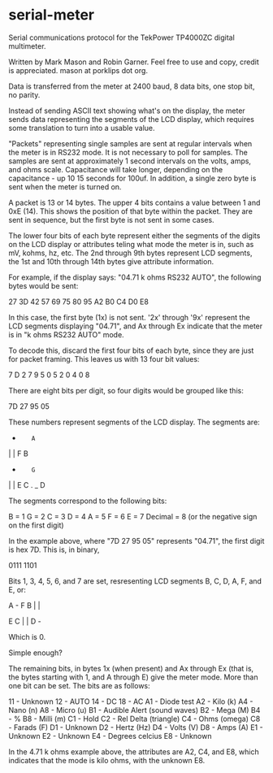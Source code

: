 # serial-meter

Serial communications protocol for the TekPower TP4000ZC digital
multimeter.

Written by Mark Mason and Robin Garner.  Feel free to use and copy,
credit is appreciated.  mason at porklips dot org.

Data is transferred from the meter at 2400 baud, 8 data bits, one
stop bit, no parity.

Instead of sending ASCII text showing what's on the display, the
meter sends data representing the segments of the LCD display,
which requires some translation to turn into a usable value.

"Packets" representing single samples are sent at regular intervals
when the meter is in RS232 mode.  It is not necessary to poll for
samples.  The samples are sent at approximately 1 second intervals
on the volts, amps, and ohms scale.  Capacitance will take longer,
depending on the capacitance - up 10 15 seconds for 100uf.  In
addition, a single zero byte is sent when the meter is turned on.

A packet is 13 or 14 bytes.  The upper 4 bits contains a value
between 1 and 0xE (14).  This shows the position of that byte
within the packet.  They are sent in sequence, but the first byte
is not sent in some cases.

The lower four bits of each byte represent either the segments of
the digits on the LCD display or attributes teling what mode the
meter is in, such as mV, kohms, hz, etc.  The 2nd through 9th bytes
represent LCD segments, the 1st and 10th through 14th bytes give
attribute information.

For example, if the display says: "04.71 k ohms RS232 AUTO", the
following bytes would be sent:

  27 3D 42 57 69 75 80 95 A2 B0 C4 D0 E8

In this case, the first byte (1x) is not sent.  '2x' through '9x'
represent the LCD segments displaying "04.71", and Ax through Ex
indicate that the meter is in "k ohms RS232 AUTO" mode.

To decode this, discard the first four bits of each byte, since
they are just for packet framing.  This leaves us with 13 four bit
values:

  7 D 2 7 9 5 0 5 2 0 4 0 8

There are eight bits per digit, so four digits would be grouped
like this:

  7D 27 95 05

These numbers represent segments of the LCD display.  The segments
are:

   -        A
  | |     F   B
   -        G
  | |     E   C
.  _        D

The segments correspond to the following bits:

  B = 1
  G = 2
  C = 3
  D = 4
  A = 5
  F = 6
  E = 7
  Decimal = 8 (or the negative sign on the first digit)

In the example above, where "7D 27 95 05" represents "04.71", the
first digit is hex 7D.  This is, in binary,

  0111 1101

Bits 1, 3, 4, 5, 6, and 7 are set, resresenting LCD segments B, C,
D, A, F, and E, or:

   A       -
 F   B    | |
             
 E   C    | |
   D       -

Which is 0.

Simple enough?

The remaining bits, in bytes 1x (when present) and Ax through Ex
(that is, the bytes starting with 1, and A through E) give the
meter mode.  More than one bit can be set.  The bits are as
follows:

11 - Unknown
12 - AUTO
14 - DC
18 - AC
A1 - Diode test
A2 - Kilo (k)
A4 - Nano (n)
A8 - Micro (u)
B1 - Audible Alert (sound waves)
B2 - Mega (M)
B4 - %
B8 - Milli (m)
C1 - Hold
C2 - Rel Delta (triangle)
C4 - Ohms (omega)
C8 - Farads (F)
D1 - Unknown
D2 - Hertz (Hz)
D4 - Volts (V)
D8 - Amps (A)
E1 - Unknown
E2 - Unknown
E4 - Degrees celcius
E8 - Unknown
 
In the 4.71 k ohms example above, the attributes are A2, C4, and
E8, which indicates that the mode is kilo ohms, with the unknown
E8.
